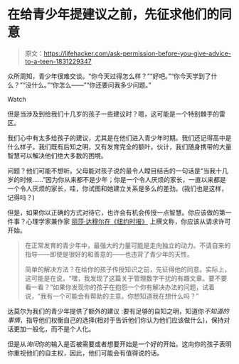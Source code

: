 # 在给青少年提建议之前，先征求他们的同意

> 原文：<https://lifehacker.com/ask-permission-before-you-give-advice-to-a-teen-1831229347>

众所周知，青少年很难交谈。“你今天过得怎么样？”“好吧。”“你今天学到了什么？”“没什么。”“你怎么——”“你还要问我多少问题。”

Watch

但是当涉及到给我们十几岁的孩子一些建议时？嗯，这可能是一个特别棘手的雷区。

我们心中有太多给孩子的建议，尤其是在他们进入青少年时期。我们还记得高中是什么样子。我们既有后知之明，又有发育完全的额叶。伙计，我们随身携带的大量智慧可以解决他们绝大多数的困境。

问题？他们可能不想听。父母能对孩子说的最令人瞠目结舌的一句话是“当我十几岁的时候……”因为你从来都不是少年；你是一个令人厌烦的家长，一直以来都是一个令人厌烦的家长，哇，你试图和她建立关系是多么的差劲。(我们也是这样，记得吗？)

但是，如果你以正确的方式对待它，也许会有机会传授一点智慧。你应该做的第一件事？心理学家兼作家 [丽莎·达穆尔在《纽约时报》](https://www.nytimes.com/2018/12/19/well/family/how-to-wrap-advice-as-a-gift-a-teenager-might-open.html) 上撰文称，你应该从请求许可开始。

> 在正常发育的青少年中，最强大的力量可能是走向独立的动力。不请自来的指导——即使是很好的和善意的——也违背了青少年的天性。
> 
> 简单的解决方法？在给你的孩子传授知识之前，先征得他的同意。实际上，这可能是在说，“嘿，我发现了这篇关于管理数字干扰的有趣文章。要不要看一看？”如果你发现你的孩子在抱怨一个你有解决办法的问题，试着说，“我有一个可能会有帮助的主意。你想知道我在想什么吗？”

达莫尔为我们的青少年提供了额外的建议 :要有足够的自知之明，知道你*不知道的事情*，指导他们权衡自己的选择(相对于告诉他们你认为他们应该做什么)，保持对话更加一般化，而不是个人化。

但是从*询问*你的输入是否被需要或者想要开始是一个好的开始。这向你的孩子表明你重视他们的自主权，因此，他们可能会有值得说的话。